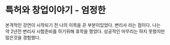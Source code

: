 # 특허와 창업이야기 - 엄정한

본격적인 강연이 시작되기 전 나의 이목을 끈 부분이있었다. 변리사 라는 점이다. 나는 약 2년전 변리사 시험준비를 하기위해 휴학을 했었다. 성공적인 마무리는 
하지 못했지만 많은것을 경험했다.
